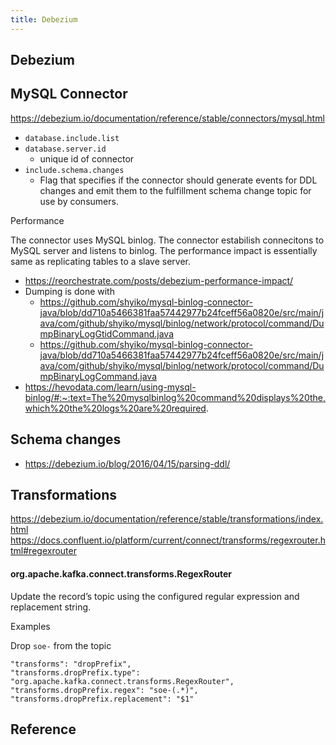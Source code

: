 ```yaml
---
title: Debezium
---
```


## Debezium


## MySQL Connector
https://debezium.io/documentation/reference/stable/connectors/mysql.html


- `database.include.list`
- `database.server.id`
    - unique id of connector
- `include.schema.changes`
    - Flag that specifies if the connector should generate events for DDL changes and emit them to the fulfillment schema change topic for use by consumers.

Performance

The connector uses MySQL binlog.
The connector estabilish connecitons to MySQL server and listens to binlog.
The performance impact is essentially same as replicating tables to a slave server.

- https://reorchestrate.com/posts/debezium-performance-impact/
- Dumping is done with
    - https://github.com/shyiko/mysql-binlog-connector-java/blob/dd710a5466381faa57442977b24fceff56a0820e/src/main/java/com/github/shyiko/mysql/binlog/network/protocol/command/DumpBinaryLogGtidCommand.java
    - https://github.com/shyiko/mysql-binlog-connector-java/blob/dd710a5466381faa57442977b24fceff56a0820e/src/main/java/com/github/shyiko/mysql/binlog/network/protocol/command/DumpBinaryLogCommand.java
- https://hevodata.com/learn/using-mysql-binlog/#:~:text=The%20mysqlbinlog%20command%20displays%20the,which%20the%20logs%20are%20required.


## Schema changes
- https://debezium.io/blog/2016/04/15/parsing-ddl/



## Transformations
https://debezium.io/documentation/reference/stable/transformations/index.html
https://docs.confluent.io/platform/current/connect/transforms/regexrouter.html#regexrouter


#### org.apache.kafka.connect.transforms.RegexRouter
Update the record’s topic using the configured regular expression and replacement string.

Examples

Drop `soe-` from the topic

```
"transforms": "dropPrefix",
"transforms.dropPrefix.type": "org.apache.kafka.connect.transforms.RegexRouter",
"transforms.dropPrefix.regex": "soe-(.*)",
"transforms.dropPrefix.replacement": "$1"
```


## Reference

